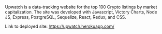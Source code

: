 Upwatch is a data-tracking website for the top 100 Crypto listings by market capitalization. The site was developed with Javascript, Victory Charts, Node JS, Express, PostgreSQL, Sequelize, React, Redux, and CSS.

Link to deployed site: https://upwatch.herokuapp.com/
